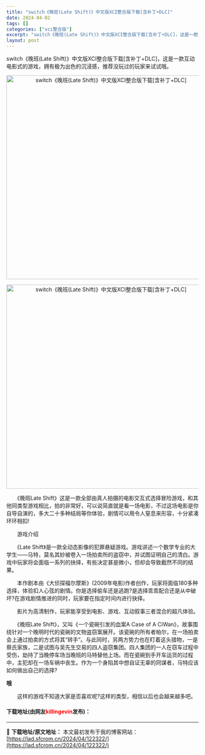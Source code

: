 ```yaml
---
title: "switch《晚班(Late Shift)》中文版XCI整合版下载[含补丁+DLC]"
date: 2024-04-02
tags: []
categories: ["xci整合版"]
excerpt: "switch《晚班(Late Shift)》中文版XCI整合版下载[含补丁+DLC]，这是一款互动电影式的游戏，拥有极为出色的沉浸感，推荐没玩过的玩家来试试哦。 　　《晚班Late Shift》这是一款全部由真人拍摄的电影交互式选择冒险游戏，和其他同类型游戏相比，拍的非常好，可以说简直就是看一场电影&hellip;"
layout: post
---
```


 <p>switch《晚班(Late Shift)》中文版XCI整合版下载[含补丁+DLC]，这是一款互动电影式的游戏，拥有极为出色的沉浸感，推荐没玩过的玩家来试试哦。</p> <p align="center"><img align="" border="0" src="https://lad.sfcrom.cn/wp-content/uploads/2024/04/20240402_660bebe4c414f.webp" width="533" alt="switch《晚班(Late Shift)》中文版XCI整合版下载[含补丁+DLC]" /></p> <p align="center"><img align="" border="0" src="https://lad.sfcrom.cn/wp-content/uploads/2024/04/20240402_660bebe5148df.webp" width="533" alt="switch《晚班(Late Shift)》中文版XCI整合版下载[含补丁+DLC]" /></p> <p>　　《晚班Late Shift》这是一款全部由真人拍摄的电影交互式选择冒险游戏，和其他同类型游戏相比，拍的非常好，可以说简直就是看一场电影，不过这场电影是你自导自演的，多大二十多种结局等你体验，剧情可以用令人窒息来形容，十分紧凑环环相扣!</p> <p>　　游戏介绍</p> <p>　　《Late Shift》是一款全动态影像的犯罪悬疑游戏。游戏讲述一个数学专业的大学生&mdash;&mdash;马特，莫名其妙被卷入一场拍卖所的盗窃中，并试图证明自己的清白。游戏中玩家将会面临一系列的抉择，有些决定甚是微小，但却会导致截然不同的结果。</p> <p>　　本作剧本由《大侦探福尔摩斯》(2009年电影)作者创作，玩家将面临180多种选择，体验扣人心弦的剧情。你是选择偷车还是逃跑?是选择乖乖配合还是从中破坏?在游戏剧情推进的同时，玩家要在指定时间内进行抉择。</p> <p>　　影片为高清制作，玩家能享受到电影、游戏、互动叙事三者混合的超凡体验。</p> <p>　　《晚班Late Shift》，又叫《一个瓷碗引发的血案A Case of A CiWan》，故事围绕针对一个晚明时代的瓷碗的文物盗窃案展开。该瓷碗的所有者帕尔，在一场拍卖会上通过拍卖的方式将其&ldquo;转手&rdquo;。与此同时，另两方势力也在盯着这头猎物，一是蔡氏家族，二是试图与吴先生交易的四人盗窃集团。四人集团的一人在窃车过程中受伤，劫持了当晚停车场当晚班的马特替他上场。而在瓷碗到手开车运货的过程中，主犯却在一场车祸中丧生。作为一个身陷其中想自证无辜的同谋者，马特应该如何做出自己的选择?</p> <p><strong>哦</strong></p> <p>　　这样的游戏不知道大家是否喜欢呢?这样的类型，相信以后也会越来越多吧。</p> <p><h4>下载地址(由网友<font color="red">killingevin</font>发布)：</h4></p> 

---
📖 **下载地址/原文地址：** 本文最初发布于我的博客网站：[https://lad.sfcrom.cn/2024/04/122322/](https://lad.sfcrom.cn/2024/04/122322/)
